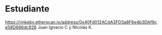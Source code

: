 # Estudiante
https://rinkeby.etherscan.io/address/0x40Fd012ACdA3FD3a8F6e4b3DAf9ce58D686dc926
Juan Ignacio C y Nicolás K. 
